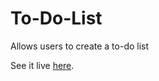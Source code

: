 # To-Do-List
 Allows users to create a to-do list


See it live [here](https://sophie-tsai.github.io/To-Do-List/).


